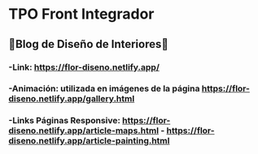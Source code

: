 # TPO Front Integrador
## 💫Blog de Diseño de Interiores💫
### -Link: https://flor-diseno.netlify.app/
### -Animación: utilizada en imágenes de la página https://flor-diseno.netlify.app/gallery.html
### -Links Páginas Responsive: https://flor-diseno.netlify.app/article-maps.html - https://flor-diseno.netlify.app/article-painting.html
